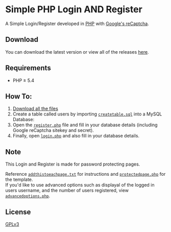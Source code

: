 # Simple PHP Login AND Register

A Simple Login/Register developed in [PHP](https://secure.php.net/) with [Google's reCaptcha](https://www.google.com/recaptcha/admin).

## Download

You can download the latest version or view all of the releases [here](https://github.com/henry7720/PHP-Login-AND-Register/releases).

## Requirements

* PHP ≥ 5.4

## How To:

1. [Download all the files](https://github.com/henry7720/PHP-Login-AND-Register/archive/master.zip)
2. Create a table called users by importing [`createtable.sql`](createtable.sql) into a MySQL Database:
3. Open the [`register.php`](register.php) file and fill in your database details (including Google reCaptcha sitekey and secret).
4. Finally, open [`login.php`](login.php) and also fill in your database details.

## Note

This Login and Register is made for password protecting pages.

Reference [`addthistoeachpage.txt`](addthistoeachpage.txt) for instructions and [`protectedpage.php`](protectedpage.php) for the template.<br> If you'd like to use advanced options such as displayal of the logged in users username, and the number of users registered, view [`advancedoptions.php`](advancedoptions.php).

## License

[GPLv3](LICENSE)
